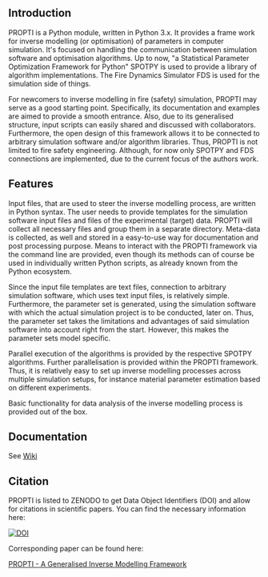 ## Introduction

PROPTI is a Python module, written in Python 3.x. It provides a frame work for inverse modelling (or optimisation) of parameters in computer simulation. It's focused on handling the communication between simulation software and optimisation algorithms. Up to now, "a Statistical Parameter Optimization Framework for Python" SPOTPY is used to provide a library of algorithm implementations. The Fire Dynamics Simulator FDS is used for the simulation side of things.

For newcomers to inverse modelling in fire (safety) simulation, PROPTI may serve as a good starting point. Specifically, its documentation and examples are aimed to provide a smooth entrance. Also, due to its generalised structure, input scripts can easily shared and discussed with collaborators. Furthermore, the open design of this framework allows it to be connected to arbitrary simulation software and/or algorithm libraries. Thus, PROPTI is not limited to fire safety engineering. Although, for now only SPOTPY and FDS connections are implemented, due to the current focus of the authors work.

## Features

Input files, that are used to steer the inverse modelling process, are written in Python syntax. The user needs to provide templates for the simulation software input files and files of the experimental (target) data. PROPTI will collect all necessary files and group them in a separate directory. Meta-data is collected, as well and stored in a easy-to-use way for documentation and post processing purpose. Means to interact with the PROPTI framework via the command line are provided, even though its methods can of course be used in individually written Python scripts, as already known from the Python ecosystem.

Since the input file templates are text files, connection to arbitrary simulation software, which uses text input files, is relatively simple. Furthermore, the parameter set is generated, using the simulation software with which the actual simulation project is to be conducted, later on. Thus, the parameter set takes the limitations and advantages of said simulation software into account right from the start. However, this makes the parameter sets model specific.

Parallel execution of the algorithms is provided by the respective SPOTPY algorithms. Further parallelisation is provided within the PROPTI framework. Thus, it is relatively easy to set up inverse modelling processes across multiple simulation setups, for instance material parameter estimation based on different experiments.

Basic functionality for data analysis of the inverse modelling process is provided out of the box.

## Documentation

See [Wiki](https://github.com/FireDynamics/propti/wiki)

## Citation

PROPTI is listed to ZENODO to get Data Object Identifiers (DOI) and allow for citations in scientific papers. You can find the necessary information here: 

[![DOI](https://zenodo.org/badge/DOI/10.5281/zenodo.1188756.svg)](https://doi.org/10.5281/zenodo.1188756)

Corresponding paper can be found here:

[PROPTI - A Generalised Inverse Modelling Framework](https://www.researchgate.net/publication/327655651_PROPTI_-_A_Generalised_Inverse_Modelling_Framework)
